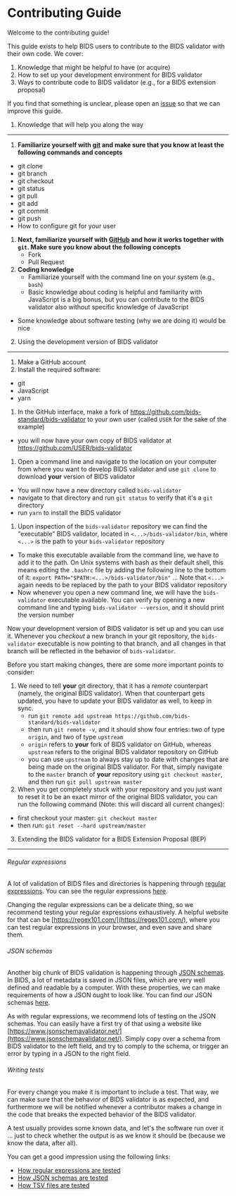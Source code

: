 Contributing Guide
==================

Welcome to the contributing guide!

This guide exists to help BIDS users to contribute to the BIDS validator with
their own code. We cover:

1. Knowledge that might be helpful to have (or acquire)
1. How to set up your development environment for BIDS validator
1. Ways to contribute code to BIDS validator (e.g., for a BIDS extension
   proposal)

If you find that something is unclear, please open an [issue](https://github.com/bids-standard/bids-validator/issues)
so that we can improve this guide.

1) Knowledge that will help you along the way
---------------------------------------------
1. **Familiarize yourself with [git](https://git-scm.com/)
   and make sure that you know at least the following commands and concepts**
  - git clone
  - git branch
  - git checkout
  - git status
  - git pull
  - git add
  - git commit
  - git push
  - How to configure git for your user
1. **Next, familiarize yourself with [GitHub](https://github.com) and how it
   works together with `git`. Make sure you know about the following concepts**
   - Fork
   - Pull Request
1. **Coding knowledge**
   - Familiarize yourself with the command line on your system (e.g., `bash`)
   - Basic knowledge about coding is helpful and familiarity with JavaScript
     is a big bonus, but you can contribute to the BIDS validator also without
     specific knowledge of JavaScript
  - Some knowledge about software testing (why we are doing it) would be nice

2) Using the development version of BIDS validator
--------------------------------------------------
1. Make a GitHub account
1. Install the required software:
  - git
  - JavaScript
  - yarn
1. In the GitHub interface, make a fork of https://github.com/bids-standard/bids-validator
   to your own user (called `USER` for the sake of the example)
  - you will now have your own copy of BIDS validator at https://github.com/USER/bids-validator
1. Open a command line and navigate to the location on your computer from where
   you want to develop BIDS validator and use `git clone` to download **your**
   version of BIDS validator
  - You will now have a new directory called `bids-validator`
  - navigate to that directory and run `git status` to verify that it's a `git`
    directory
  - run `yarn` to install the BIDS validator
1. Upon inspection of the `bids-validator` repository we can find the
   "executable" BIDS validator, located in `<...>/bids-validator/bin`, where
   `<...>` is the path to your `bids-validator` repository
  - To make this executable available from the command line, we have to add it
    to the path. On Unix systems with bash as their default shell, this means
    editing the `.bashrc` file by adding the following line to the bottom of
    it: `export PATH="$PATH:<...>/bids-validator/bin"` ... Note that `<...>`
    again needs to be replaced by the path to your BIDS validator repository
  - Now whenever you open a new command line, we will have the `bids-validator`
    executable available. You can verify by opening a new command line and
    typing `bids-validator --version`, and it should print the version number

Now your development version of BIDS validator is set up and you can use it.
Whenever you *checkout* a new branch in your git repository, the
`bids-validator` executable is now pointing to that branch, and all changes in
that branch will be reflected in the behavior of `bids-validator`.

Before you start making changes, there are some more important points to
consider:

1. We need to tell **your** git directory, that it has a *remote*
   counterpart (namely, the original BIDS validator). When that counterpart
   gets updated, you have to update your BIDS validator as well, to keep in
   sync.
   - run `git remote add upstream https://github.com/bids-standard/bids-validator`
   - then run `git remote -v`, and it should show four entries: two of type
     `origin`, and two of type `upstream`
   - `origin` refers to **your** fork of BIDS validator on GitHub, whereas
     `upstream` refers to the original BIDS validator repository on GitHub
   - you can use `upstream` to always stay up to date with changes that are
     being made on the original BIDS validator. For that, simply navigate to
     the `master` branch of **your** repository using `git checkout master`,
     and then run `git pull upstream master`
1. When you get completely stuck with your repository and you just want to
   reset it to be an exact mirror of the original BIDS validator, you can
   run the following command (Note: this will discard all current changes):
  - first checkout your master: `git checkout master`
  - then run: `git reset --hard upstream/master`

3) Extending the BIDS validator for a BIDS Extension Proposal (BEP)
-------------------------------------------------------------------

###### Regular expressions


A lot of validation of BIDS files and directories is happening through
[regular expressions](https://en.wikipedia.org/wiki/Regular_expression).
You can see the regular expressions
[here](https://github.com/bids-standard/bids-validator/tree/master/bids-validator/bids_validator/rules).

Changing the regular expressions can be a delicate thing, so we recommend
testing your regular expressions exhaustively. A helpful website for that can
be [https://regex101.com/](https://regex101.com/), where you can test regular
expressions in your browser, and even save and share them.

###### JSON schemas

Another big chunk of BIDS validation is happening through [JSON schemas](https://json-schema.org/).
In BIDS, a lot of metadata is saved in JSON files, which are very well defined
and readable by a computer. With these properties, we can make requirements of
how a JSON ought to look like. You can find our JSON schemas
[here](https://github.com/bids-standard/bids-validator/tree/master/bids-validator/validators/json/schemas).

As with regular expressions, we recommend lots of testing on the JSON schemas.
You can easily have a first try of that using a website like
[https://www.jsonschemavalidator.net/](https://www.jsonschemavalidator.net/).
Simply copy over a schema from BIDS validator to the left field, and try to
comply to the schema, or trigger an error by typing in a JSON to the right
field.

###### Writing tests

For every change you make it is important to include a test. That way, we can
make sure that the behavior of BIDS validator is as expected, and furthermore
we will be notified whenever a contributor makes a change in the code that
breaks the expected behavior of the BIDS validator.

A test usually provides some known data, and let's the software run over it ...
just to check whether the output is as we know it should be (because we know
the data, after all).

You can get a good impression using the following links:

- [How regular expressions are tested](https://github.com/bids-standard/bids-validator/blob/master/bids-validator/tests/type.spec.js)
- [How JSON schemas are tested](https://github.com/bids-standard/bids-validator/blob/master/bids-validator/tests/json.spec.js)
- [How TSV files are tested](https://github.com/bids-standard/bids-validator/blob/master/bids-validator/tests/tsv.spec.js)
